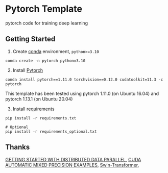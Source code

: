 # Pytorch Template

pytorch code for training deep learning

## Getting Started

1. Create [conda](https://docs.conda.io/) environment, `python>=3.10`

```shell
conda create -n pytorch python=3.10
```

2. Install [Pytorch](https://pytorch.org/get-started/previous-versions/)
```shell
conda install pytorch==1.11.0 torchvision==0.12.0 cudatoolkit=11.3 -c pytorch
```

This template has been tested using pytorch 1.11.0 (on Ubuntu 16.04) and pytorch 1.13.1 (on Ubuntu 20.04)

3. Install requirements
```shell
pip install -r requirements.txt

# Optional
pip install -r requirements_optional.txt
```

## Thanks

[GETTING STARTED WITH DISTRIBUTED DATA PARALLEL](https://pytorch.org/tutorials/intermediate/ddp_tutorial.html), [CUDA AUTOMATIC MIXED PRECISION EXAMPLES](https://pytorch.org/docs/stable/notes/amp_examples.html), [Swin-Transformer](https://github.com/microsoft/Swin-Transformer), 
